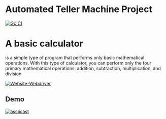 
# Automated Teller Machine Project
[![Go CI](https://github.com/mjavadtavakoli/calculator/actions/workflows/main.yml/badge.svg)](https://github.com/mjavadtavakoli/calculator/actions/workflows/main.yml)


# A basic calculator 
is a simple type of program that performs only basic mathematical operations.
With this type of calculator, you can perform only the four primary mathematical operations: addition, subtraction, multiplication, and division


 [![Website-Webdriver](https://img.shields.io/badge/Robot-00ADD8?style=flat&logo=robot&logoColor=white)](https://sites.google.com/view/tavakoli/home)


## Demo
[![asciicast](https://asciinema.org/a/9Ne0190iA0Q5eAO2W3dSGB8yh.svg)](https://asciinema.org/a/9Ne0190iA0Q5eAO2W3dSGB8yh)
